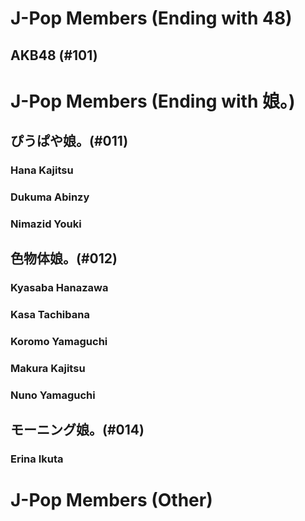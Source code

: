 # J-Pop Members (Ending with 48)
## AKB48 (#101)
# J-Pop Members (Ending with 娘。)
## ぴうぱや娘。(#011)
### Hana Kajitsu
### Dukuma Abinzy
### Nimazid Youki
## 色物体娘。(#012)
### Kyasaba Hanazawa
### Kasa Tachibana
### Koromo Yamaguchi
### Makura Kajitsu
### Nuno Yamaguchi
## モーニング娘。(#014)
### Erina Ikuta
# J-Pop Members (Other)
